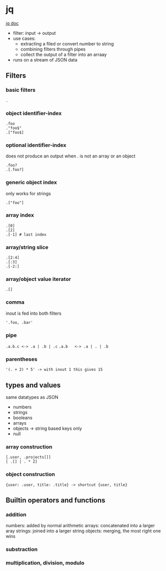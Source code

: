 # jq

[jq doc](https://stedolan.github.io/jq/manual/)

- filter: input -> output
- use cases:
  - extracting a filed or convert number to string
  - combining filters through pipes
  - collect the output of a filter into an arraay
- runs on a stream of JSON data

## Filters

### basic filters

```jq
.
```

### object identifier-index

```jq
.foo
."foo$"
.["foo$]
```

### optional identifier-index

does not produce an output when . is not an array or an object

```
.foo?
.[.foo?]
```

### generic object index

only works for strings

```
.["foo"]
```

### array index

```
.[0]
.[2]
.[-1] # last index
```

### array/string slice

```
.[2:4]
.[:3]
.[-2:]
```

### array/object value iterator

```
.[]
```

### comma

inout is fed into both filters

```
'.foo, .bar'
```

### pipe

`.a.b.c <-> .a | .b | .c`
`.a.b   <-> .a | . | .b`

### parentheses

```
'(. + 2) * 5' -> with inout 1 this gives 15
```

## types and values

same datatypes as JSON

- numbers
- strings
- booleans
- arrays
- objects -> string based keys only
- null


### array construction

```
[.user, .projects[]]
[ .[] | . * 2]
```

### object construction

```
{user: .user, title: .title} -> shortcut {user, title}

```

## Builtin operators and functions

### addition

numbers: added by normal arithmetic
arrays: concatenated into a larger aray
strings: joined into a larger string
objects: merging, the most right one wins

### substraction

### multiplication, division, modulo

